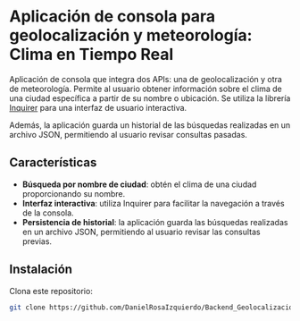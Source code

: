 # Aplicación de consola para geolocalización y meteorología: Clima en Tiempo Real

Aplicación de consola que integra dos APIs: una de geolocalización y otra de meteorología. Permite al usuario obtener información sobre el clima de una ciudad específica a partir de su nombre o ubicación. Se utiliza la librería [Inquirer](https://www.npmjs.com/package/inquirer) para una interfaz de usuario interactiva.

Además, la aplicación guarda un historial de las búsquedas realizadas en un archivo JSON, permitiendo al usuario revisar consultas pasadas.

## Características

- **Búsqueda por nombre de ciudad**: obtén el clima de una ciudad proporcionando su nombre.
- **Interfaz interactiva**: utiliza Inquirer para facilitar la navegación a través de la consola.
- **Persistencia de historial**: la aplicación guarda las búsquedas realizadas en un archivo JSON, permitiendo al usuario revisar las consultas previas.

## Instalación

Clona este repositorio:
   ```bash
   git clone https://github.com/DanielRosaIzquierdo/Backend_Geolocalizacion_Meteorologia.git
   
